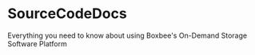 # SourceCodeDocs
Everything you need to know about using Boxbee's On-Demand Storage Software Platform
